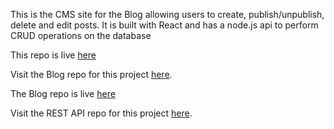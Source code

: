 This is the CMS site for the Blog allowing users to create, publish/unpublish, delete and edit posts.  It is built with React and has a node.js api to perform CRUD operations on the database

This repo is live [here](https://blog-user-beta.vercel.app/)

Visit the Blog repo for this project [here](https://github.com/CraigMarc/blog-public).

The Blog repo is live [here](https://blog-public-two.vercel.app/)

Visit the REST API repo for this project [here](https://github.com/CraigMarc/blog).